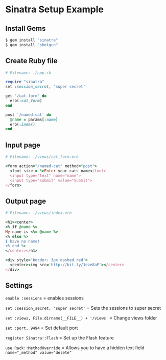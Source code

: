 # Sinatra Setup Example

## Install Gems
```ruby
$ gem install "sinatra"
$ gem install "shotgun"
```

## Create Ruby file
```ruby
# Filename: ./app.rb

require "sinatra"
set :session_secret, 'super secret'

get '/cat-form' do
  erb(:cat_form)
end

post '/named-cat' do
  @name = params[:name]
  erb(:index)
end
```

## Input page
```ruby
# Filename: ./views/cat_form.erb

<form action="/named-cat" method="post">
  <font size = 5>Enter your cats name</font>
  <input type="text" name="name">
  <input type="submit" value="Submit">
</form>
```

## Output page
```ruby
# Filename: ./views/index.erb

<h1><center>
<% if @name %>
My name is <%= @name %>
<% else %>
I have no name!
<% end %>
</center></h1>

<div style='border: 3px dashed red'>
  <center><img src='http://bit.ly/1eze8aE'></center>
</div>
```

## Settings
`enable :sessions` = enables sessions

`set :session_secret, 'super secret'` = Sets the sessions to super secret

`set :views, File.dirname(__FILE__) + '/views'` = Change views folder

`set :port, 9494` = Set default port

`register Sinatra::Flash` = Set up the Flash feature

`use Rack::MethodOverride` = Allows you to have a hidden text field `name="_method" value="delete"`
